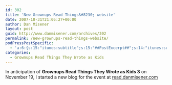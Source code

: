 ```yaml
---
id: 302
title: 'New Grownups Read Things&#8230; website'
date: 2007-10-31T21:05:27+00:00
author: Dan Misener
layout: post
guid: http://www.danmisener.com/archives/302
permalink: /new-grownups-read-things-website/
podPressPostSpecific:
  - 'a:6:{s:15:"itunes:subtitle";s:15:"##PostExcerpt##";s:14:"itunes:summary";s:15:"##PostExcerpt##";s:15:"itunes:keywords";s:17:"##WordPressCats##";s:13:"itunes:author";s:10:"##Global##";s:15:"itunes:explicit";s:7:"Default";s:12:"itunes:block";s:7:"Default";}'
categories:
  - Grownups Read Things They Wrote as Kids
---
```

In anticipation of **Grownups Read Things They Wrote as Kids 3** on November 19, I started a new blog for the event at [read.danmisener.com](http://read.danmisener.com)